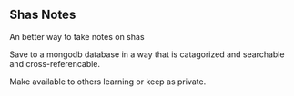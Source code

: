 ## Shas Notes

An better way to take notes on shas

Save to a mongodb database in a way that is catagorized and searchable and cross-referencable.

Make available to others learning or keep as private.
